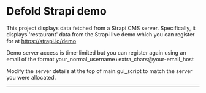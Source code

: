 # Defold Strapi demo

This project displays data fetched from a Strapi CMS server.
Specifically, it displays 'restaurant' data from the Strapi live demo which you can register for at https://strapi.io/demo

Demo server access is time-limited but you can register again using an email of the format your_normal_username+extra_chars@your-email_host

Modify the server details at the top of main.gui_script to match the server you were allocated.

---
